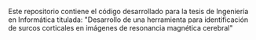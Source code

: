 Este repositorio contiene el código desarrollado para la tesis de Ingeniería en Informática titulada:
"Desarrollo de una herramienta para identificación de surcos corticales en imágenes de resonancia magnética cerebral"

